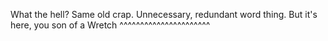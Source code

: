 What the hell? Same old crap. Unnecessary, redundant word thing. But it's here, you son of a Wretch ^^^^^^^^^^^^^^^^^^^^^^
